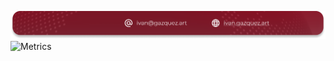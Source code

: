 ![Banner](./brand.png)
![Metrics](https://github.com/irg1008/irg1008/blob/main/github-metrics.svgs)
